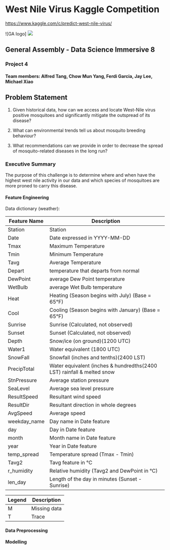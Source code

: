 # West Nile Virus Kaggle Competition
https://www.kaggle.com/c/predict-west-nile-virus/

![GA logo] <img src='/general-assembly_logo.png' />

## General Assembly - Data Science Immersive 8
### Project 4 
#### Team members: Alfred Tang, Chow Mun Yang, Ferdi Garcia, Jay Lee, Michael Xiao

## Problem Statement
1. Given historical data, how can we access and locate West-Nile virus positive mosquitoes and significantly mitigate the outspread of its disease?

2. What can environmental trends tell us about mosquito breeding behaviour? 

3. What recommendations can we provide in order to decrease the spread of mosquito-related diseases in the long run?

### Executive Summary

The purpose of this challenge is to determine where and when have the highest west nile activity in our data and which species of mosquitoes are more proned to carry this disease.

#### Feature Engineering

Data dictionary (weather):

| Feature Name | Description   |
|--------------|---------------|
| Station      | Station         |
|  Date        | Date expressed in YYYY-MM-DD          |
| Tmax       | Maximum Temperature         |
| Tmin       | Minimum Temperature        |
| Tavg       | Average Temperature         |
| Depart       | temperature that departs from normal        |
| DewPoint       | average Dew Point temperature          |
| WetBulb       | average Wet Bulb temperature          |
| Heat       | Heating (Season begins with July) (Base = 65°F)         |
| Cool       | Cooling (Season begins with January) (Base = 65°F)          |
| Sunrise       | Sunrise  (Calculated, not observed)        |
| Sunset       | Sunset  (Calculated, not observed)         |
| Depth       | Snow/ice (on ground)(1200 UTC)|
| Water1       | Water equivalent (1800 UTC)|
| SnowFall       | Snowfall (inches and tenths)(2400 LST)   |
| PrecipTotal       | Water equivalent (inches & hundredths(2400 LST) rainfall & melted snow |
| StnPressure       | Average station pressure      |
| SeaLevel       | Average sea level pressure        |
| ResultSpeed       | Resultant wind speed        |
| ResultDir       | Resultant direction in whole degrees       |
| AvgSpeed       | Average speed   |
| weekday_name       | Day name in Date feature          |
| day       | Day in Date feature          |
| month       | Month name in Date feature          |
| year       | Year in Date feature          |
| temp_spread       | Temperature spread (Tmax - Tmin)          |
| Tavg2       | Tavg feature in °C         |
| r_humidity       | Relative humidity (Tavg2 and DewPoint in °C)        |
| len_day       | Length of the day in minutes (Sunset - Sunrise)      |

| Legend | Description   |
|--------|---------------|
| M | Missing data|
| T | Trace|


<a download="Data_dictionary.pdf" href="/Users/michaelxiao/Desktop/Data_dictionary.pdf" title="Data_dictionary_WnV">
</a>

#### Data Preprocessing 

#### Modelling 
